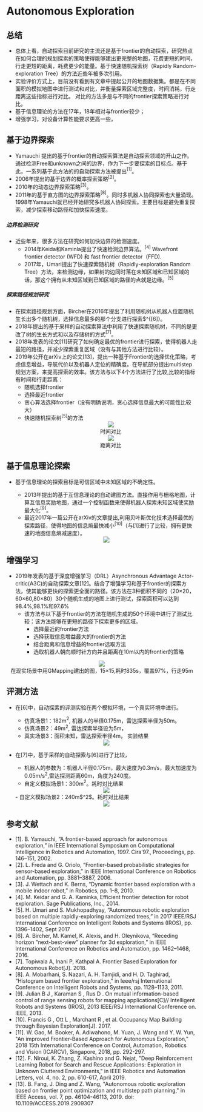 # Autonomous Exploration

## 总结
- 总体上看，自动探索目前研究的主流还是基于frontier的自动探索，研究热点在如何合理的规划探索的策略使得能够建出更完整的地图，花费更短的时间，行走更短的距离，耗费更少的能量。基于快速随机探索树（Rapidly Random-exploration Tree）的方法近些年被多次引用。
- 实验评价方式上，目前没有看到有文章中提起公开的地图数据集。都是在不同面积的模拟地图中进行测试和对比，并衡量探索区域完整度，时间消耗，行走距离这些指标进行对比。
对比的方法多是与不同的frontier探索策略进行对比。
- 基于信息理论的方法在17年，18年相对与frontier较少；
- 增强学习，对设备计算性能要求更高一些，

## 基于边界探索

- Yamauchi 提出的基于frontier的自动探索算法是自动探索领域的开山之作。通过检测Free和unknown之间的边界，作为下一步要探索的目标点。基于此，一系列基于此方法的的自动探索方法被提出$^{[1]}$。
- 2006年提出的基于边界的概率探索策略$^{[2]}$。
- 2010年的动态边界探索策略$^{[3]}$。
- 2011年的基于直方图的边界探索策略$^{[8]}$。同时多机器人协同探索也大量涌现。1998年Yamauchi就已经开始研究多机器人协同探索。主要目标是避免重复探索，减少探索移动路径和加快探索速度。
##### 边界检测研究
- 近些年来，很多方法在研究如何加快边界的检测速度。
  - 2014年Keida和Kaminla提出了快速检测边界算法。$^{[4]}$ Wavefront frontier detector (WFD) 和 fast frontier detector（FFD). 
  - 2017年，Umari提出了快速探索随机树（Rapidly-exploration Random Tree）方法，来检测边缘，如果树的边同时落在未知区域和已知区域的话，那这个拥有从未知区域到已知区域的路径的点就是边缘。$^{[5]}$ 
##### 探索路径规划研究
- 在探索路径规划方面，Bircher在2016年提出了利用随机树从机器人位置随机生长出多个随机树，选择信息最多的那个分支进行探索$^{[6]}。
- 2018年提出的基于采样的自动探索算法中利用了快速探索随机树，不同的是更改了树的生长方式和以及存储树的方式$^{[7]}$。
- 2018年发表的论文$[11]$研究了如何确定最优的frontier进行探索，使得机器人走最短的路径，并减少探索重复区域（没有与其他方法进行比较）。
- 2019年公开在arXiv上的论文[13]，提出一种基于Frontier的选择优化策略，考虑信息增益，导航代价以及机器人定位的精确度。在导航部分提出multistep 规划方案，来提高探索的效率。该方法与以下4个方法进行了比较,比较的指标有时间和行走距离：
  - 随机选择frontier
  - 选择最近frontier
  - 贪心算法选择frontier（没有明确说明，贪心选择信息最大的可能性比较大）
  - 快速随机探索树$^{[5]}$的方法
    <div align=center><img src="./img/img_RFPO.png"/> </div>
    <div align="center">时间对比</div>
    <div align=center><img src="./img/img_RFPO_1.png"/> </div>
    <div align="center">距离对比</div>
## 基于信息理论探索

- 基于信息理论的探索目标是可信区域中未知区域的不确定性。  
  - 2013年提出的基于互信息理论的自动建图方法。直接作用与栅格地图，计算互信息奖励地图，通过一个控制函数来使得机器人探索未知区域使奖励最大化$^[9]$。
  - 最近2017年一篇公开在arXiv的文章提出,利用贝叶斯优化技术选择最优的探索路径，使得地图的信息熵最快减小$^{[10]}$（与$[1]$进行了比较，拥有更快速的地图信息熵减速度）。

  <div align=center><img src="./img/img_CBE.png"/> </div>

## 增强学习
- 2019年发表的基于深度增强学习（DRL）Asynchronous Advantage Actor-critic(A3C)的自动探索文章$[12]$。结合了增强学习和基于frontier的探索方法，使其能够更快的探索更全面的路径。该方法在3种面积不同的（20×20，60×60,80×80）30个随机生成的地图上进行测试，探索面积可以达到98.4%,98.1%和97.6% 
  - 该方法与以下基于frontier的方法在随机生成的50个环境中进行了测试比较：该方法能够在更短的路径下探索更多的区域。
    - 选择最近的frontier方法
    - 选择获取信息增益最大的frontier的方法
    - 结合距离和信息增益的frontier选取方法
    - 选取机器人朝向顺时针方向并且距离在10m以内的frontier的策略


<div align="center"><img src="./img/img_A3C.png"/> </div>
<div align="center">在现实场景中用GMapping建出的图，15×15,耗时835s，覆盖97%，行走95m</div>


## 评测方法  
- 在[6]中，自动探索的评测实验在两个模拟环境，一个真实环境中进行。
  - 仿真场景1：182m$^2$, 机器人的半径0.175m，雷达探索半径为50m。
  - 仿真场景2：49m$^2$, 雷达探索半径设为5m，
  - 真实场景3：面积未知，雷达探索半径4m，
  实验结果
  <div align=center><img src="./img/img1_result.png"/> </div>

- 在[7]中，基于采样的自动探索与[6]进行了比较，
  - 机器人的参数为：机器人半径0.175m，最大速度为0.3m/s，最大加速度为0.05m/s$^2$,雷达探测距离60m，角度为240度。
  - 自定义模拟场景1：300m$^2$。耗时对比结果
  <div align=center><img src="./img/img_result2.png" width=“200” height=“150”/> </div>  
  - 自定义模拟场景2：240m$^2$。耗时对比结果
  <div align=center><img src="./img/img_result.png"  width=“200” height=“150”/> </div>

## 参考文献

- [1]. B. Yamauchi, “A frontier-based approach for autonomous exploration,” in IEEE International Symposium on Computational Intelligence in Robotics and Automation, 1997. Cira’97., Proceedings, pp. 146–151, 2002.
- [2]. L. Freda and G. Oriolo, “Frontier-based probabilistic strategies for sensor-based exploration,” in IEEE International Conference on Robotics and Automation, pp. 3881–3887, 2006.
- [3]. J. Wettach and K. Berns, “Dynamic frontier based exploration with a mobile indoor robot,” in Robotics, pp. 1–8, 2010.
- [4]. M. Keidar and G. A. Kaminka, Efficient frontier detection for robot exploration. Sage Publications, Inc., 2014.
- [5]. H. Umari and S. Mukhopadhyay, “Autonomous robotic exploration based on multiple rapidly-exploring randomized trees,” in 2017 IEEE/RSJ International Conference on Intelligent Robots and Systems (IROS), pp. 1396–1402, Sept 2017 
- [6]. A. Bircher, M. Kamel, K. Alexis, and H. Oleynikova, “Receding horizon ”next-best-view” planner for 3d exploration,” in IEEE International Conference on Robotics and Automation, pp. 1462–1468, 2016.
- [7]. Topiwala A, Inani P, Kathpal A. Frontier Based Exploration for Autonomous Robot[J]. 2018.
- [8]. A. Mobarhani, S. Nazari, A. H. Tamjidi, and H. D. Taghirad, “Histogram based frontier exploration,” in Ieee/rsj International Conference on Intelligent Robots and Systems, pp. 1128–1133, 2011.
- [9]. Julian B J , Karaman S , Rus D . On mutual information-based control of range sensing robots for mapping applications[C]// Intelligent Robots and Systems (IROS), 2013 IEEE/RSJ International Conference on. IEEE, 2013.
- [10]. Francis G , Ott L , Marchant R , et al. Occupancy Map Building through Bayesian Exploration[J]. 2017.
- [11]. W. Gao, M. Booker, A. Adiwahono, M. Yuan, J. Wang and Y. W. Yun, "An improved Frontier-Based Approach for Autonomous Exploration," 2018 15th International Conference on Control, Automation, Robotics and Vision (ICARCV), Singapore, 2018, pp. 292-297.
- [12]. F. Niroui, K. Zhang, Z. Kashino and G. Nejat, "Deep Reinforcement Learning Robot for Search and Rescue Applications: Exploration in Unknown Cluttered Environments," in IEEE Robotics and Automation Letters, vol. 4, no. 2, pp. 610-617, April 2019.
- [13]. B. Fang, J. Ding and Z. Wang, "Autonomous robotic exploration based on frontier point optimization and multistep path planning," in IEEE Access, vol. 7, pp. 46104-46113, 2019.
doi: 10.1109/ACCESS.2019.2909307